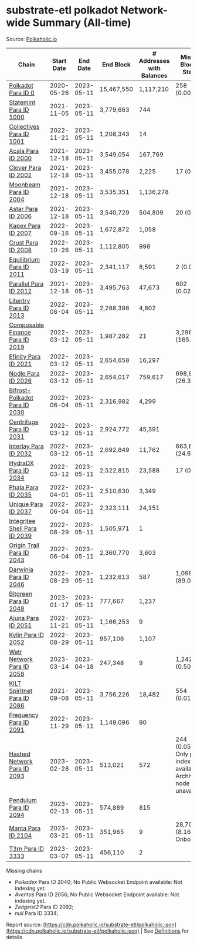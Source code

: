 # substrate-etl polkadot Network-wide Summary (All-time)

Source: [Polkaholic.io](https://polkaholic.io)


| Chain            | Start Date | End Date | End Block | # Addresses with Balances | Missing Blocks / Status |
| ---------------- | ---------- | ---------| --------- | ------------------------- | ----------------------- |
| [Polkadot Para ID 0](/polkadot/0-polkadot) | 2020-05-26 | 2023-05-11 | 15,467,550 |  1,117,210 | 258 (0.00%)  |
| [Statemint Para ID 1000](/polkadot/1000-statemint) | 2021-11-05 | 2023-05-11 | 3,779,663 |  744 |    |
| [Collectives Para ID 1001](/polkadot/1001-collectives) | 2022-11-21 | 2023-05-11 | 1,208,343 |  14 |    |
| [Acala Para ID 2000](/polkadot/2000-acala) | 2021-12-18 | 2023-05-11 | 3,549,054 |  167,769 |    |
| [Clover Para ID 2002](/polkadot/2002-clover) | 2021-12-18 | 2023-05-11 | 3,455,078 |  2,225 | 17 (0.00%)  |
| [Moonbeam Para ID 2004](/polkadot/2004-moonbeam) | 2021-12-18 | 2023-05-11 | 3,535,351 |  1,136,278 |    |
| [Astar Para ID 2006](/polkadot/2006-astar) | 2021-12-18 | 2023-05-11 | 3,540,729 |  504,809 | 20 (0.00%)  |
| [Kapex Para ID 2007](/polkadot/2007-kapex) | 2022-09-16 | 2023-05-11 | 1,672,872 |  1,058 |    |
| [Crust Para ID 2008](/polkadot/2008-crust) | 2022-10-26 | 2023-05-11 | 1,112,805 |  998 |    |
| [Equilibrium Para ID 2011](/polkadot/2011-equilibrium) | 2022-03-19 | 2023-05-11 | 2,341,117 |  8,591 | 2 (0.00%)  |
| [Parallel Para ID 2012](/polkadot/2012-parallel) | 2021-12-18 | 2023-05-11 | 3,495,763 |  47,673 | 602 (0.02%)  |
| [Litentry Para ID 2013](/polkadot/2013-litentry) | 2022-06-04 | 2023-05-11 | 2,288,398 |  4,802 |    |
| [Composable Finance Para ID 2019](/polkadot/2019-composable) | 2022-03-12 | 2023-05-11 | 1,987,282 |  21 | 3,296,718 (165.89%)  |
| [Efinity Para ID 2021](/polkadot/2021-efinity) | 2022-03-12 | 2023-05-11 | 2,654,658 |  16,297 |    |
| [Nodle Para ID 2026](/polkadot/2026-nodle) | 2022-03-12 | 2023-05-11 | 2,654,017 |  759,617 | 698,978 (26.34%)  |
| [Bifrost-Polkadot Para ID 2030](/polkadot/2030-bifrost-dot) | 2022-06-04 | 2023-05-11 | 2,316,982 |  4,299 |    |
| [Centrifuge Para ID 2031](/polkadot/2031-centrifuge) | 2022-03-12 | 2023-05-11 | 2,924,772 |  45,391 |    |
| [Interlay Para ID 2032](/polkadot/2032-interlay) | 2022-03-12 | 2023-05-11 | 2,692,849 |  11,762 | 663,696 (24.65%)  |
| [HydraDX Para ID 2034](/polkadot/2034-hydradx) | 2022-03-12 | 2023-05-11 | 2,522,815 |  23,588 | 17 (0.00%)  |
| [Phala Para ID 2035](/polkadot/2035-phala) | 2022-04-01 | 2023-05-11 | 2,510,630 |  3,349 |    |
| [Unique Para ID 2037](/polkadot/2037-unique) | 2022-06-04 | 2023-05-11 | 2,323,111 |  24,151 |    |
| [Integritee Shell Para ID 2039](/polkadot/2039-integritee-shell) | 2022-08-29 | 2023-05-11 | 1,505,971 |  1 |    |
| [Origin Trail Para ID 2043](/polkadot/2043-origintrail) | 2022-06-04 | 2023-05-11 | 2,360,770 |  3,603 |    |
| [Darwinia Para ID 2046](/polkadot/2046-darwinia) | 2022-08-29 | 2023-05-11 | 1,232,613 |  587 | 1,098,057 (89.08%)  |
| [Bitgreen Para ID 2048](/polkadot/2048-bitgreen) | 2023-01-17 | 2023-05-11 | 777,667 |  1,237 |    |
| [Ajuna Para ID 2051](/polkadot/2051-ajuna) | 2022-11-21 | 2023-05-11 | 1,166,253 |  9 |    |
| [Kylin Para ID 2052](/polkadot/2052-kylin) | 2022-08-29 | 2023-05-11 | 957,106 |  1,107 |    |
| [Watr Network Para ID 2058](/polkadot/2058-watr) | 2023-03-14 | 2023-04-18 | 247,348 |  9 | 1,242 (0.50%)  |
| [KILT Spiritnet Para ID 2086](/polkadot/2086-kilt) | 2021-09-08 | 2023-05-11 | 3,756,226 |  18,482 | 554 (0.01%)  |
| [Frequency Para ID 2091](/polkadot/2091-frequency) | 2022-11-29 | 2023-05-11 | 1,149,096 |  90 |    |
| [Hashed Network Para ID 2093](/polkadot/2093-hashed) | 2023-02-28 | 2023-05-11 | 513,021 |  572 | 244 (0.05%) Only partial index available: Archive node unavailable |
| [Pendulum Para ID 2094](/polkadot/2094-pendulum) | 2023-02-13 | 2023-05-11 | 574,889 |  815 |    |
| [Manta Para ID 2104](/polkadot/2104-manta) | 2023-03-21 | 2023-05-11 | 351,965 |  9 | 28,703 (8.16%) Onboarding |
| [T3rn Para ID 3333](/polkadot/3333-t3rn) | 2023-03-07 | 2023-05-11 | 456,110 |  2 |    |

Missing chains


* *Polkadex* Para ID 2040; No Public Websocket Endpoint available: Not indexing yet.
* *Aventus* Para ID 2056; No Public Websocket Endpoint available: Not indexing yet.
* *Zeitgeist2* Para ID 2092; 
* *null* Para ID 3334; 

Report source: [https://cdn.polkaholic.io/substrate-etl/polkaholic.json](https://cdn.polkaholic.io/substrate-etl/polkaholic.json) | See [Definitions](/DEFINITIONS.md) for details
